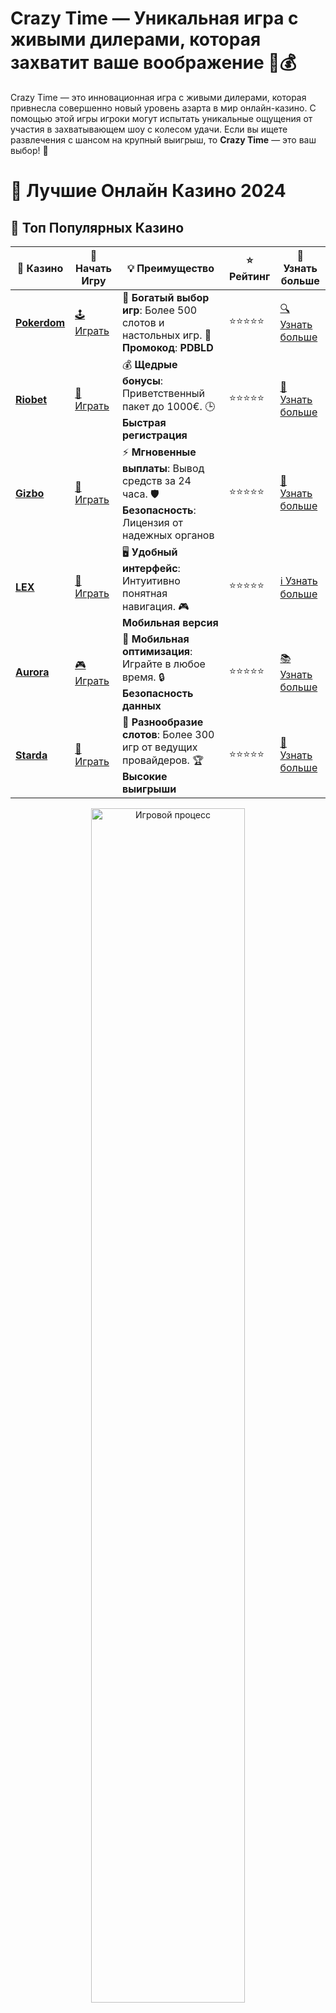 # **Crazy Time — Уникальная игра с живыми дилерами, которая захватит ваше воображение 🎡💰**

Crazy Time — это инновационная игра с живыми дилерами, которая привнесла совершенно новый уровень азарта в мир онлайн-казино. С помощью этой игры игроки могут испытать уникальные ощущения от участия в захватывающем шоу с колесом удачи. Если вы ищете развлечения с шансом на крупный выигрыш, то **Crazy Time** — это ваш выбор! 🚀

# 🎰 Лучшие Онлайн Казино 2024

## 🌟 Топ Популярных Казино

| 🎲 **Казино** | 🔗 **Начать Игру** | 💡 **Преимущество** | ⭐ **Рейтинг** | 🔗 **Узнать больше** |
|--------------|---------------------|---------------------|----------------|----------------------|
| [**Pokerdom**](https://brandplay.link/4k77v2yx) | [🕹️ Играть](https://brandplay.link/4k77v2yx) | 🎉 **Богатый выбор игр**: Более 500 слотов и настольных игр. 🎁 **Промокод**: **PDBLD** | ⭐⭐⭐⭐⭐ | [🔍 Узнать больше](https://brandplay.link/4k77v2yx) |
| [**Riobet**](https://brandplay.link/7xBLTPyj) | [🎰 Играть](https://brandplay.link/7xBLTPyj) | 💰 **Щедрые бонусы**: Приветственный пакет до 1000€. 🕒 **Быстрая регистрация** | ⭐⭐⭐⭐⭐ | [📖 Узнать больше](https://brandplay.link/7xBLTPyj) |
| [**Gizbo**](https://brandplay.link/bprXw4YV) | [🎲 Играть](https://brandplay.link/bprXw4YV) | ⚡ **Мгновенные выплаты**: Вывод средств за 24 часа. 🛡️ **Безопасность**: Лицензия от надежных органов | ⭐⭐⭐⭐⭐ | [📝 Узнать больше](https://brandplay.link/bprXw4YV) |
| [**LEX**](https://brandplay.link/zW4hdDFV) | [🤑 Играть](https://brandplay.link/zW4hdDFV) | 🖥️ **Удобный интерфейс**: Интуитивно понятная навигация. 🎮 **Мобильная версия** | ⭐⭐⭐⭐⭐ | [ℹ️ Узнать больше](https://brandplay.link/zW4hdDFV) |
| [**Aurora**](https://10trafic-stat2.com/click/668546556bcc6313411604bd/6766/13032/subaccount) | [🎮 Играть](https://10trafic-stat2.com/click/668546556bcc6313411604bd/6766/13032/subaccount) | 📱 **Мобильная оптимизация**: Играйте в любое время. 🔒 **Безопасность данных** | ⭐⭐⭐⭐⭐ | [📚 Узнать больше](https://10trafic-stat2.com/click/668546556bcc6313411604bd/6766/13032/subaccount) |
| [**Starda**](https://brandplay.link/fB7xwRFL) | [🎯 Играть](https://brandplay.link/fB7xwRFL) | 🎰 **Разнообразие слотов**: Более 300 игр от ведущих провайдеров. 🏆 **Высокие выигрыши** | ⭐⭐⭐⭐⭐ | [🔎 Узнать больше](https://brandplay.link/fB7xwRFL) |

<div align="center">
    <img src="https://i.pinimg.com/originals/87/9e/b9/879eb9354dd0699582408b68f2e253b2.gif" alt="Игровой процесс" width="70%">
</div>

## 💎 Лучшие Бонусы и Акции

| 🎲 **Казино** | 🔗 **Начать Игру** | 💡 **Преимущество** | ⭐ **Рейтинг** | 🔗 **Узнать больше** |
|--------------|---------------------|---------------------|----------------|----------------------|
| [**Kometa**](https://brandplay.link/8ZymQJV8) | [🎰 Играть](https://brandplay.link/8ZymQJV8) | 🎁 **Эксклюзивные бонусы**: Регулярные акции и промо. 🔄 **Программы лояльности** | ⭐⭐⭐⭐☆ | [🔍 Узнать больше](https://brandplay.link/8ZymQJV8) |
| [**R7**](https://brandplay.link/bMd3Yjsw) | [🕹️ Играть](https://brandplay.link/bMd3Yjsw) | 🕒 **Круглосуточная поддержка**: Всегда на связи. 💸 **Высокие лимиты** | ⭐⭐⭐⭐☆ | [📖 Узнать больше](https://brandplay.link/bMd3Yjsw) |
| [**7K**](https://brandplay.link/BvQyFShp) | [🎲 Играть](https://brandplay.link/BvQyFShp) | 🌟 **Эксклюзивные бонусы**: Только для VIP игроков. 🎉 **Сезонные акции** | ⭐⭐⭐⭐☆ | [📝 Узнать больше](https://brandplay.link/BvQyFShp) |
| [**Kent**](https://brandplay.link/Fv2WP3js) | [🤑 Играть](https://brandplay.link/Fv2WP3js) | 📈 **Высокий RTP**: Более 98%. 💼 **Профессиональная поддержка** | ⭐⭐⭐⭐☆ | [ℹ️ Узнать больше](https://brandplay.link/Fv2WP3js) |
| [**1Xslots**](https://brandplay.link/hSB1khtr) | [🎮 Играть](https://brandplay.link/hSB1khtr) | 🎉 **Множество акций**: Еженедельные бонусы и турниры. 🛡️ **Безопасность** | ⭐⭐⭐⭐☆ | [📚 Узнать больше](https://brandplay.link/hSB1khtr) |
| [**Gama**](https://brandplay.link/j6NMKsDz) | [🎯 Играть](https://brandplay.link/j6NMKsDz) | 🔍 **Интуитивный интерфейс**: Легкость использования. 🏅 **Престижные турниры** | ⭐⭐⭐⭐☆ | [🔎 Узнать больше](https://brandplay.link/j6NMKsDz) |

<div align="center">
    <img src="https://i.pinimg.com/originals/87/9e/b9/879eb9354dd0699582408b68f2e253b2.gif" alt="Игровой процесс" width="70%">
</div>

## 🚀 Быстрые Выигрыши и Поддержка

| 🎲 **Казино** | 🔗 **Начать Игру** | 💡 **Преимущество** | ⭐ **Рейтинг** | 🔗 **Узнать больше** |
|--------------|---------------------|---------------------|----------------|----------------------|
| [**Onion**](https://brandplay.link/zBGRVpQ9) | [🎰 Играть](https://brandplay.link/zBGRVpQ9) | 🤑 **Низкие ставки**: Идеально для начинающих. 🔄 **Быстрые выводы** | ⭐⭐⭐⭐☆ | [🔍 Узнать больше](https://brandplay.link/zBGRVpQ9) |
| [**Чемпион**](https://temon-gter.cfd/go/lRq?p80412p304504pcc44t17455) | [🕹️ Играть](https://temon-gter.cfd/go/lRq?p80412p304504pcc44t17455) | 🏅 **Лояльная программа**: Награды за активность. 🎁 **Ежемесячные бонусы** | ⭐⭐⭐⭐☆ | [📖 Узнать больше](https://temon-gter.cfd/go/lRq?p80412p304504pcc44t17455) |
| [**Vavada**](https://vavadapartner.pro/?promo=ea5c9275-6854-4505-94fc-95ab18221945-linkb2) | [🎲 Играть](https://vavadapartner.pro/?promo=ea5c9275-6854-4505-94fc-95ab18221945-linkb2) | 🚀 **Быстрая регистрация**: Начните играть мгновенно. 🔐 **Безопасные транзакции** | ⭐⭐⭐⭐☆ | [📝 Узнать больше](https://vavadapartner.pro/?promo=ea5c9275-6854-4505-94fc-95ab18221945-linkb2) |
| [**Friends**](https://gofriends.kim/linkb2) | [🤑 Играть](https://gofriends.kim/linkb2) | 🤝 **Социальные игры**: Играйте с друзьями. 🌐 **Мультиплатформенность** | ⭐⭐⭐⭐☆ | [ℹ️ Узнать больше](https://gofriends.kim/linkb2) |
| [**1WIN**](https://brandplay.link/smXVpBbG) | [🎮 Играть](https://brandplay.link/smXVpBbG) | 🏆 **Спортивные ставки**: Широкий выбор видов спорта. 💵 **Высокие коэффициенты** | ⭐⭐⭐⭐☆ | [📚 Узнать больше](https://brandplay.link/smXVpBbG) |
| [**Drip**](https://drp-ircp01.com/c07e6a3db) | [🎯 Играть](https://drp-ircp01.com/c07e6a3db) | 🌐 **Инновационные игры**: Новейшие игровые технологии. 🛡️ **Высокая безопасность** | ⭐⭐⭐⭐☆ | [🔎 Узнать больше](https://drp-ircp01.com/c07e6a3db) |
| [**JoyCasino**](https://rpc30.call2me.pro/?/ru/registration?apkpop=0&partner=p24970p3291217pc98f) | [🎰 Играть](https://rpc30.call2me.pro/?/ru/registration?apkpop=0&partner=p24970p3291217pc98f) | 🎁 **Приятные бонусы**: Ежедневные акции и подарки. 🕹️ **Разнообразие игр** | ⭐⭐⭐⭐☆ | [🔍 Узнать больше](https://rpc30.call2me.pro/?/ru/registration?apkpop=0&partner=p24970p3291217pc98f) |

<div align="center">
    <img src="https://i.pinimg.com/originals/87/9e/b9/879eb9354dd0699582408b68f2e253b2.gif" alt="Игровой процесс" width="70%">
</div>
---

✨ **Выбирайте лучшее казино для себя и наслаждайтесь игрой! Удачи!** ✨
![Crazy Time](https://i.pinimg.com/originals/a9/29/6e/a9296ea1cf6a7c20a985e593451f0323.png)

## Что такое Crazy Time? 🎰🎉

**Crazy Time** — это игра с живым ведущим, которая представляет собой интерактивное колесо фортуны, где игроки могут делать ставки на различные сегменты колеса. Колесо поделено на несколько секторов, каждый из которых соответствует определенному числу или бонусной игре. В игре присутствуют четыре бонусных раунда, которые делают процесс еще более захватывающим.

Сама игра сочетает в себе элементы настольных игр и слот-автоматов, предоставляя игрокам возможность не только выиграть, но и наслаждаться атмосферой настоящего казино.

## Как играть в Crazy Time? 🏁🎡

Игра начинается с того, что вы делаете ставку на один из сегментов колеса, после чего ведущий запускает колесо. Вот как происходит игровой процесс:

1. **Выбор ставки**: Игроки делают ставки на различные числа (1, 2, 5, 10) или бонусные игры.
2. **Запуск колеса**: Ведущий запускает колесо, которое вращается, и остановится на одном из секторов.
3. **Выигрыш**: Если колесо остановилось на вашем выбранном числе или бонусе, вы получаете выплаты. Также есть возможность участвовать в одном из четырех бонусных раундов.

## Бонусные раунды в Crazy Time 🔥🎰

Одной из особенностей **Crazy Time** являются захватывающие бонусные раунды, которые могут привести к огромным выигрышам. Вот какие бонусы могут быть активированы:

### 1. **Cash Hunt** 🏹
В этом раунде игроки выбирают мишени на экране, за каждой из которых скрывается денежный приз. Ваша задача — выбрать мишень с самым высоким коэффициентом.

### 2. **Coin Flip** 💰
Игроки участвуют в игре на монетке. Монета имеет две стороны, и в зависимости от того, какая сторона выпадет, вы получите свой выигрыш.

### 3. **Pachinko** 🎯
Это бонусный раунд, где монетка падает по вертикальной плоскости, ударяясь о различные шипы. Внизу монеты вас ждет большой приз, который будет определяться по результатам падения.

### 4. **Crazy Time** 🌀
Это главный бонус игры, который запускается, если колесо попадает в сектор с надписью "Crazy Time". В этом раунде у вас есть шанс получить самый высокий выигрыш, который может быть увеличен в несколько раз благодаря специальным множителям.

## Почему Crazy Time так популярна? 🤩

**Crazy Time** — это не просто игра с живым дилером, это настоящая развлекательная шоу-программа, которая привлекает игроков с различных уголков мира. Вот несколько причин, почему она так популярна:

### 1. **Интерактивность** 🎤
Каждый раунд сопровождается живым ведущим, который общается с игроками и создает атмосферу настоящего шоу. Это делает игру более увлекательной и живой.

### 2. **Множество бонусных раундов** 🎁
Игроки могут не только наслаждаться основным процессом игры, но и участвовать в бонусных играх, что увеличивает шансы на выигрыш. Бонусы делают игру более динамичной и захватывающей.

### 3. **Высокие выплаты** 💵
В **Crazy Time** можно получить огромные выигрыши, особенно если активируется бонусный раунд с множителями. Некоторые ставки могут привести к выплатам, которые в несколько раз превышают первоначальные вложения.

### 4. **Низкие ставки** 💳
Если вы новичок, не переживайте! **Crazy Time** подходит для игроков с любым бюджетом, так как минимальные ставки на игру довольно низкие. Это позволяет начать играть, не рискуя большими суммами.

## Стратегии игры в Crazy Time 🎲📈

Хотя **Crazy Time** — это в первую очередь игра на удачу, некоторые игроки предпочитают использовать стратегии, чтобы повысить свои шансы на успех. Вот несколько подходов, которые могут быть полезны:

### 1. **Ставки на основные числа** 🔢
Один из самых простых подходов — делать ставки на числа (1, 2, 5, 10). Это даст вам больше шансов на стабильные выигрыши, так как эти сектора часто выпадают при вращении колеса.

### 2. **Ставки на бонусы** 🎁
Если вы хотите больше риска и большего азарта, можно ставить на бонусные раунды (Cash Hunt, Coin Flip, Pachinko и Crazy Time). Хотя такие ставки реже приводят к выплатам, они могут привести к более крупным выигрышам, если удача будет на вашей стороне.

### 3. **Использование стратегии управления банкроллом** 💸
Управление вашим игровым бюджетом — ключевая часть любой стратегии. Определите сумму, которую вы готовы поставить в каждом раунде, и придерживайтесь этой суммы, чтобы не потерять все свои деньги в одном игровом сеансе.

## Заключение: стоит ли играть в Crazy Time? 🤔🎰

**Crazy Time** — это невероятно увлекательная и динамичная игра, которая сочетает в себе элементы казино и шоу. С многочисленными бонусными раундами, возможностью выигрыша крупных сумм и увлекательным игровым процессом она предоставляет игрокам уникальный опыт.

Если вы хотите испытать настоящие эмоции от игры с живым дилером, **Crazy Time** будет отличным выбором для вас! Удачи и больших выигрышей! 💰🎡
